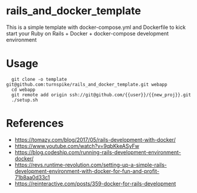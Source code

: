 # rails_and_docker_template

This is a simple template with docker-compose.yml and Dockerfile to kick start your Ruby on Rails + Docker + docker-compose development environment

# Usage
```shell
  git clone -o template git@github.com:turnspike/rails_and_docker_template.git webapp
  cd webapp
  git remote add origin ssh://git@github.com/{{user}}/{{new_proj}}.git
  ./setup.sh
```

# References
  * https://tomazy.com/blog/2017/05/rails-development-with-docker/
  * https://www.youtube.com/watch?v=9qbKkeASyFw
  * https://blog.codeship.com/running-rails-development-environment-docker/
  * https://revs.runtime-revolution.com/setting-up-a-simple-rails-development-environment-with-docker-for-fun-and-profit-71b8aa0d33c1
  * https://reinteractive.com/posts/359-docker-for-rails-development
